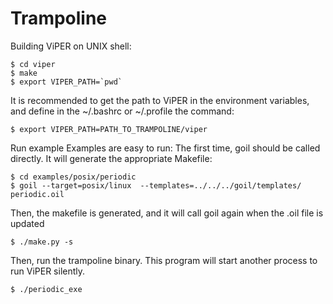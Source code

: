 # Trampoline

Building ViPER
on UNIX shell:
```
$ cd viper
$ make
$ export VIPER_PATH=`pwd`
```
It is recommended to get the path to ViPER in the environment variables, and define in the ~/.bashrc or ~/.profile the command:

```
$ export VIPER_PATH=PATH_TO_TRAMPOLINE/viper
```

Run example
Examples are easy to run: The first time, goil should be called directly. It will generate the appropriate Makefile:
```
$ cd examples/posix/periodic
$ goil --target=posix/linux  --templates=../../../goil/templates/ periodic.oil
```
Then, the makefile is generated, and it will call goil again when the .oil file is updated
```
$ ./make.py -s
```
Then, run the trampoline binary. This program will start another process to run ViPER silently.
```
$ ./periodic_exe
```
